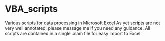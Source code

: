# VBA_scripts
Various scripts for data processing in Microsoft Excel
As yet scripts are not very well annotated, please message me if you need any guidance.
All scripts are contained in a single .xlam file for easy import to Excel.
